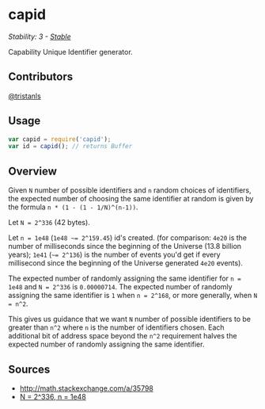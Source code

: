 # capid

_Stability: 3 - [Stable](https://github.com/tristanls/stability-index#stability-3---stable)_

Capability Unique Identifier generator.

## Contributors

[@tristanls](https://github.com/tristanls)

## Usage

```javascript
var capid = require('capid');
var id = capid(); // returns Buffer
```

## Overview

Given `N` number of possible identifiers and `n` random choices of identifiers, the expected number of choosing the same identifier at random is given by the formula `n * (1 - (1 - 1/N)^(n-1))`.

Let `N = 2^336` (42 bytes).

Let `n = 1e48` (`1e48 ~= 2^159.45`) id's created. (for comparison: `4e20` is the number of milliseconds since the beginning of the Universe (13.8 billion years); `1e41` (`~= 2^136`) is the number of events you'd get if every millisecond since the beginning of the Universe generated `4e20` events).

The expected number of randomly assigning the same identifier for `n = 1e48` and `N = 2^336` is `0.00000714`.
The expected number of randomly assigning the same identifier is `1` when `n = 2^168`, or more generally, when `N = n^2`.

This gives us guidance that we want `N` number of possible identifiers to be greater than `n^2` where `n` is the number of identifiers chosen. Each additional bit of address space beyond the `n^2` requirement halves the expected number of randomly assigning the same identifier.

## Sources

* http://math.stackexchange.com/a/35798
* [N = 2^336, n = 1e48](http://www.wolframalpha.com/input/?i=1e48+%281+-+%281+-+1%2F%282%5E336%29%29%5E%28%281e48%29-1%29%29)
